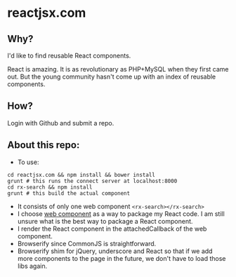 reactjsx.com
============

## Why?
I'd like to find reusable React components.

React is amazing. It is as revolutionary as PHP+MySQL when they first came out. But the young community hasn't come up with an index of reusable components.

## How?
Login with Github and submit a repo.

## About this repo:
- To use:
```
cd reactjsx.com && npm install && bower install
grunt # this runs the connect server at localhost:8000
cd rx-search && npm install
grunt # this build the actual component
```
- It consists of only one web component ```<rx-search></rx-search>```
- I choose [web component](http://www.webcomponentsshift.com/#1) as a way to package my React code. I am still unsure what is the best way to package a React component.
- I render the React component in the attachedCallback of the web component.
- Browserify since CommonJS is straightforward.
- Browserify shim for jQuery, underscore and React so that if we add more components to the page in the future, we don't have to load those libs again.
